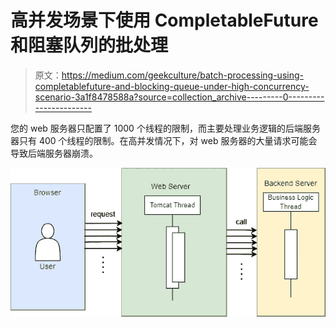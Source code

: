 # 高并发场景下使用 CompletableFuture 和阻塞队列的批处理

> 原文：<https://medium.com/geekculture/batch-processing-using-completablefuture-and-blocking-queue-under-high-concurrency-scenario-3a1f8478588a?source=collection_archive---------0----------------------->

您的 web 服务器只配置了 1000 个线程的限制，而主要处理业务逻辑的后端服务器只有 400 个线程的限制。在高并发情况下，对 web 服务器的大量请求可能会导致后端服务器崩溃。

![](img/a627c46ef3c7012261f2541b236b1015.png)